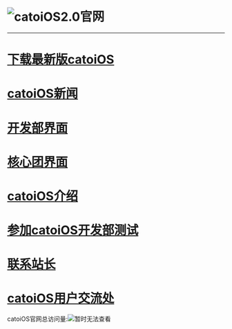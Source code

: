 # ![catoiOS2.0官网](https://pic.imgdb.cn/item/66701716d9c307b7e95e6be5.png)
---
# [**下载最新版catoiOS**](https://mcr130102OIer.github.io/catoiOS/download)
# [**catoiOS新闻**](https://vijos.org/d/catOS_news/)
# [ **开发部界面**](https://vijos.org/d/catOS_dev/)
# [ **核心团界面**](https://vijos.org/d/catOS_star/)
# [ **catoiOS介绍**](/catoiOS/about/index.md)
# [参加catoiOS开发部测试](https://vijos.org/d/catOS_test/)
# [联系站长](https://github.com/mcr130102OIer/mcr130102/issues)
# [catoiOS用户交流处](https://group.cnblogs.com/catoiOS/)
catoiOS官网总访问量:![暂时无法查看](https://badges.toozhao.com/badges/01HTRH97ND3F246V3HVM8HCJ0X/blue.svg)
